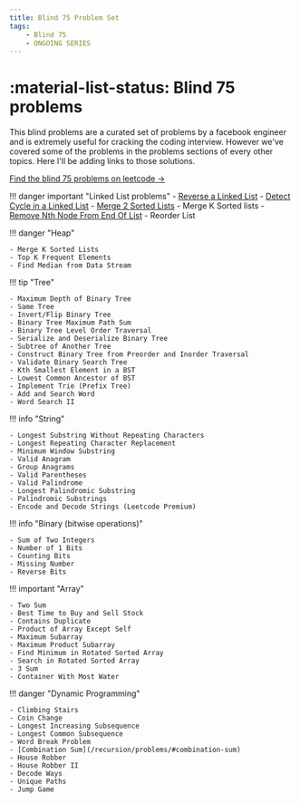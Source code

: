 ```yaml
---
title: Blind 75 Problem Set
tags:
    - Blind 75
    - ONGOING SERIES
---
```


# :material-list-status: Blind 75 problems
This blind problems are a curated set of problems by a facebook engineer and is extremely useful for cracking the coding interview. However we've covered some of the problems in the problems sections of every other topics. Here I'll be adding links to those solutions.

[Find the blind 75 problems on leetcode $\to$](https://leetcode.com/discuss/general-discussion/460599/blind-75-leetcode-questions)

!!! danger important "Linked List problems"
    - [Reverse a Linked List](https://algorithms.theroyakash.com/LinkedLists/problems/#implement-linked-list-and-write-reverse)
    - [Detect Cycle in a Linked List](https://algorithms.theroyakash.com/LinkedLists/problems/#detect-a-cycle-in-linked-list)
    - [Merge 2 Sorted Lists](https://algorithms.theroyakash.com/LinkedLists/problems/#merge-2-sorted-lists)
    - Merge K Sorted lists
    - [Remove Nth Node From End Of List](https://algorithms.theroyakash.com/LinkedLists/problems/#remove-nth-node-from-end-of-list)
    - Reorder List


!!! danger "Heap"

    - Merge K Sorted Lists
    - Top K Frequent Elements
    - Find Median from Data Stream

!!! tip "Tree"

    - Maximum Depth of Binary Tree
    - Same Tree
    - Invert/Flip Binary Tree
    - Binary Tree Maximum Path Sum
    - Binary Tree Level Order Traversal
    - Serialize and Deserialize Binary Tree
    - Subtree of Another Tree
    - Construct Binary Tree from Preorder and Inorder Traversal
    - Validate Binary Search Tree
    - Kth Smallest Element in a BST
    - Lowest Common Ancestor of BST
    - Implement Trie (Prefix Tree)
    - Add and Search Word
    - Word Search II

!!! info "String"

    - Longest Substring Without Repeating Characters
    - Longest Repeating Character Replacement
    - Minimum Window Substring
    - Valid Anagram
    - Group Anagrams
    - Valid Parentheses
    - Valid Palindrome
    - Longest Palindromic Substring
    - Palindromic Substrings
    - Encode and Decode Strings (Leetcode Premium)

!!! info "Binary (bitwise operations)"

    - Sum of Two Integers
    - Number of 1 Bits
    - Counting Bits
    - Missing Number
    - Reverse Bits

!!! important "Array"

    - Two Sum
    - Best Time to Buy and Sell Stock
    - Contains Duplicate
    - Product of Array Except Self
    - Maximum Subarray
    - Maximum Product Subarray
    - Find Minimum in Rotated Sorted Array
    - Search in Rotated Sorted Array
    - 3 Sum
    - Container With Most Water

!!! danger "Dynamic Programming"

    - Climbing Stairs
    - Coin Change
    - Longest Increasing Subsequence
    - Longest Common Subsequence
    - Word Break Problem
    - [Combination Sum](/recursion/problems/#combination-sum)
    - House Robber
    - House Robber II
    - Decode Ways
    - Unique Paths
    - Jump Game